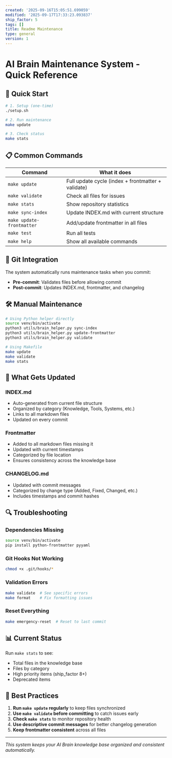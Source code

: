```yaml
---
created: '2025-09-16T15:05:51.699059'
modified: '2025-09-17T17:33:23.093837'
ship_factor: 5
tags: []
title: Readme Maintenance
type: general
version: 1
---
```


# AI Brain Maintenance System - Quick Reference

## 🚀 Quick Start

```bash
# 1. Setup (one-time)
./setup.sh

# 2. Run maintenance
make update

# 3. Check status
make stats
```

## 📋 Common Commands

| Command | What it does |
|---------|-------------|
| `make update` | Full update cycle (index + frontmatter + validate) |
| `make validate` | Check all files for issues |
| `make stats` | Show repository statistics |
| `make sync-index` | Update INDEX.md with current structure |
| `make update-frontmatter` | Add/update frontmatter in all files |
| `make test` | Run all tests |
| `make help` | Show all available commands |

## 🔄 Git Integration

The system automatically runs maintenance tasks when you commit:

- **Pre-commit**: Validates files before allowing commit
- **Post-commit**: Updates INDEX.md, frontmatter, and changelog

## 🛠️ Manual Maintenance

```bash
# Using Python helper directly
source venv/bin/activate
python3 utils/brain_helper.py sync-index
python3 utils/brain_helper.py update-frontmatter
python3 utils/brain_helper.py validate

# Using Makefile
make update
make validate
make stats
```

## 📁 What Gets Updated

### INDEX.md
- Auto-generated from current file structure
- Organized by category (Knowledge, Tools, Systems, etc.)
- Links to all markdown files
- Updated on every commit

### Frontmatter
- Added to all markdown files missing it
- Updated with current timestamps
- Categorized by file location
- Ensures consistency across the knowledge base

### CHANGELOG.md
- Updated with commit messages
- Categorized by change type (Added, Fixed, Changed, etc.)
- Includes timestamps and commit hashes

## 🔍 Troubleshooting

### Dependencies Missing
```bash
source venv/bin/activate
pip install python-frontmatter pyyaml
```

### Git Hooks Not Working
```bash
chmod +x .git/hooks/*
```

### Validation Errors
```bash
make validate  # See specific errors
make format    # Fix formatting issues
```

### Reset Everything
```bash
make emergency-reset  # Reset to last commit
```

## 📊 Current Status

Run `make stats` to see:
- Total files in the knowledge base
- Files by category
- High priority items (ship_factor 8+)
- Deprecated items

## 🎯 Best Practices

1. **Run `make update` regularly** to keep files synchronized
2. **Use `make validate` before committing** to catch issues early
3. **Check `make stats`** to monitor repository health
4. **Use descriptive commit messages** for better changelog generation
5. **Keep frontmatter consistent** across all files

---

*This system keeps your AI Brain knowledge base organized and consistent automatically.*
